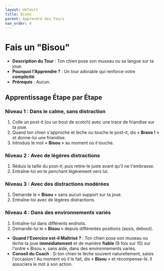 ```yaml
---
layout: default
title: Bisou
parent: Apprendre des Tours
nav_order: 4
---
```


# Fais un "Bisou"

- **Description du Tour** : Ton chien pose son museau ou sa langue sur ta joue.
- **Pourquoi l'Apprendre ?** : Un tour adorable qui renforce votre **complicité**.
- **Prérequis** : Aucun.

## Apprentissage Étape par Étape

### Niveau 1 : Dans le calme, sans distraction

1.  Colle un post-it (ou un bout de scotch) avec une trace de friandise sur ta joue.
2.  Quand ton chien s'approche et lèche ou touche le post-it, dis « **Bravo !** » et donne-lui une friandise.
3.  Introduis le mot « **Bisou** » au moment où il touche.

### Niveau 2 : Avec de légères distractions

1.  Réduis la taille du post-it, puis retire-le juste avant qu'il ne t'embrasse.
2.  Entraîne-toi en te penchant légèrement vers lui.

### Niveau 3 : Avec des distractions modérées

1.  Demande le « **Bisou** » sans aucun support sur ta joue.
2.  Entraîne-toi avec de légères distractions.

### Niveau 4 : Dans des environnements variés

1.  Entraîne-toi dans différents endroits.
2.  Demande-lui le « **Bisou** » depuis différentes positions (assis, debout).

- **Quand l'Exercice est-il Maîtrisé ?** : Ton chien pose son museau ou lèche ta joue **immédiatement** et de manière **fiable** (9 fois sur 10) sur l'ordre « Bisou », sans aide, dans des environnements variés.
- **Conseil du Coach** : Si ton chien te lèche souvent naturellement, saisis l'occasion ! Au moment où il le fait, dis « **Bisou** » et récompense-le. Il associera le mot à son action. 
